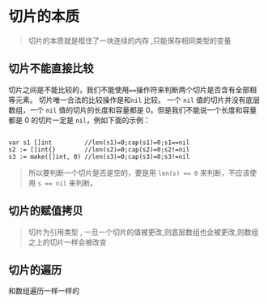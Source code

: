 # 切片的本质

> 切片的本质就是框住了一块连续的内存 ,只能保存相同类型的变量

## 切片不能直接比较

切片之间是不能比较的，我们不能使用`==`操作符来判断两个切片是否含有全部相等元素。 切片唯一合法的比较操作是和`nil` 比较。 一个 `nil` 值的切片并没有底层数组，一个 `nil` 值的切片的长度和容量都是 0。但是我们不能说一个长度和容量都是 0 的切片一定是 `nil`，例如下面的示例：

```golang

var s1 []int         //len(s1)=0;cap(s1)=0;s1==nil
s2 := []int{}        //len(s2)=0;cap(s2)=0;s2!=nil
s3 := make([]int, 0) //len(s3)=0;cap(s3)=0;s3!=nil

```

> 所以要判断一个切片是否是空的，要是用 `len(s) == 0` 来判断，不应该使用 `s == nil` 来判断。

## 切片的赋值拷贝

> 切片为引用类型 , 一旦一个切片的值被更改,则底层数组也会被更改,则数组之上的切片一样会被改变

## 切片的遍历

和数组遍历一样一样的
